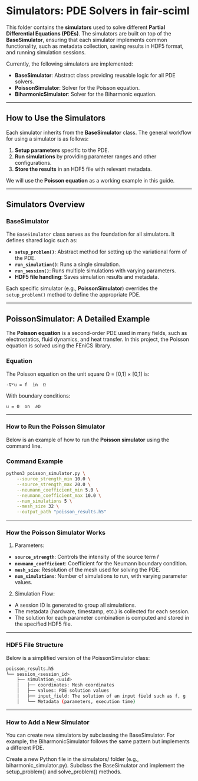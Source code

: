 # **Simulators: PDE Solvers in fair-sciml**

This folder contains the **simulators** used to solve different **Partial Differential Equations (PDEs)**. The simulators are built on top of the **BaseSimulator**, ensuring that each simulator implements common functionality, such as metadata collection, saving results in HDF5 format, and running simulation sessions.

Currently, the following simulators are implemented:

- **BaseSimulator**: Abstract class providing reusable logic for all PDE solvers.
- **PoissonSimulator**: Solver for the Poisson equation.
- **BiharmonicSimulator**: Solver for the Biharmonic equation.

---

## **How to Use the Simulators**

Each simulator inherits from the **BaseSimulator** class. The general workflow for using a simulator is as follows:

1. **Setup parameters** specific to the PDE.
2. **Run simulations** by providing parameter ranges and other configurations.
3. **Store the results** in an HDF5 file with relevant metadata.

We will use the **Poisson equation** as a working example in this guide.

---

## **Simulators Overview**

### **BaseSimulator**

The `BaseSimulator` class serves as the foundation for all simulators. It defines shared logic such as:

- **`setup_problem()`**: Abstract method for setting up the variational form of the PDE.
- **`run_simulation()`**: Runs a single simulation.
- **`run_session()`**: Runs multiple simulations with varying parameters.
- **HDF5 file handling**: Saves simulation results and metadata.

Each specific simulator (e.g., **PoissonSimulator**) overrides the `setup_problem()` method to define the appropriate PDE.

---

## **PoissonSimulator: A Detailed Example**

The **Poisson equation** is a second-order PDE used in many fields, such as electrostatics, fluid dynamics, and heat transfer. In this project, the Poisson equation is solved using the FEniCS library.

### **Equation**

The Poisson equation on the unit square Ω = [0,1] × [0,1] is:

    -∇²u = f  in  Ω

With boundary conditions:

    u = 0  on  ∂Ω

---

### **How to Run the Poisson Simulator**

Below is an example of how to run the **Poisson simulator** using the command line.

### **Command Example**

```bash
python3 poisson_simulator.py \
    --source_strength_min 10.0 \
    --source_strength_max 20.0 \
    --neumann_coefficient_min 5.0 \
    --neumann_coefficient_max 10.0 \
    --num_simulations 5 \
    --mesh_size 32 \
    --output_path "poisson_results.h5"
```
---

### **How the Poisson Simulator Works** ###
1. Parameters:

- **`source_strength`**: Controls the intensity of the source term 
𝑓
- **`newmann_coefficient`**: Coefficient for the Neumann boundary condition.
- **`mesh_size`**: Resolution of the mesh used for solving the PDE.
- **`num_simulations`**: Number of simulations to run, with varying parameter values.

2. Simulation Flow:

- A session ID is generated to group all simulations.
- The metadata (hardware, timestamp, etc.) is collected for each session.
- The solution for each parameter combination is computed and stored in the specified HDF5 file.

---

### **HDF5 File Structure** ##

Below is a simplified version of the PoissonSimulator class:

```bash
poisson_results.h5
└── session_<session_id>
    ├── simulation_<uuid>
    │   ├── coordinates: Mesh coordinates
    │   ├── values: PDE solution values
    │   ├── input_field: The solution of an input field such as f, g 
    │   └── Metadata (parameters, execution time)
```

---

### **How to Add a New Simulator** ##

You can create new simulators by subclassing the BaseSimulator. For example, the BiharmonicSimulator follows the same pattern but implements a different PDE.

Create a new Python file in the simulators/ folder (e.g., biharmonic_simulator.py).
Subclass the BaseSimulator and implement the setup_problem() and solve_problem() methods.
